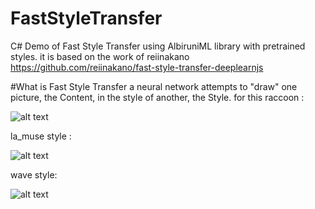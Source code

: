 # FastStyleTransfer
C# Demo of Fast Style Transfer using AlbiruniML library with pretrained styles.
it is based on the work of reiinakano
https://github.com/reiinakano/fast-style-transfer-deeplearnjs

#What is Fast Style Transfer
a neural network attempts to "draw" one picture, the Content, in the style of another, the Style.
for this raccoon :

![alt text](https://raw.githubusercontent.com/mashmawy/FastStyleTransfer/master/FastStyleTransfer/images/raccoon.jpg)

la_muse style :

![alt text](https://raw.githubusercontent.com/mashmawy/FastStyleTransfer/master/FastStyleTransfer/images/la_muse.png)

wave style:

![alt text](https://raw.githubusercontent.com/mashmawy/FastStyleTransfer/master/FastStyleTransfer/images/wave.jpg)

